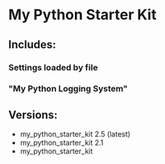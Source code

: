 # My Python Starter Kit

## Includes:

### Settings loaded by file

### "My Python Logging System"

## Versions:

- my_python_starter_kit 2.5 (latest)
- my_python_starter_kit 2.1
- my_python_starter_kit
